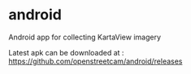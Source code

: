 # android
Android app for collecting KartaView imagery


Latest apk can be downloaded at : https://github.com/openstreetcam/android/releases
